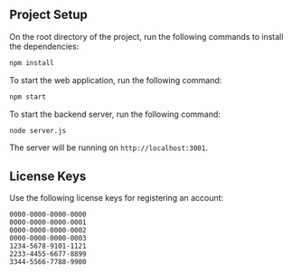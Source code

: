## Project Setup

On the root directory of the project, run the following commands to install the dependencies:

```bash
npm install
```

To start the web application, run the following command:

```bash
npm start
```

To start the backend server, run the following command:

```bash
node server.js
```

The server will be running on `http://localhost:3001`.

## License Keys

Use the following license keys for registering an account:

```
0000-0000-0000-0000
0000-0000-0000-0001
0000-0000-0000-0002
0000-0000-0000-0003
1234-5678-9101-1121
2233-4455-6677-8899
3344-5566-7788-9900
```